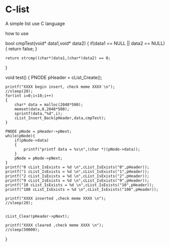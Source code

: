 # C-list
A simple list use C language

how to use

bool cmpTest(void* data1,void* data2)
{
	if(data1 == NULL || data2 == NULL)
	{
		return false;
	}
	
	return strcmp((char*)data1,(char*)data2) == 0;
}

void test()
{
	PNODE pHeader = cList_Create();
	
	printf("XXXX begin insert, check meme XXXX \n");
	//sleep(20);
	for(int i=0;i<10;i++)
	{
		char* data = malloc(2048*500);
		memset(data,0,2048*500);
		sprintf(data,"%d",i);
		cList_Insert_Back(pHeader,data,cmpTest);
	}
	
	PNODE pNode = pHeader->pNext;
	while(pNode){
		if(pNode->data)
		{
			printf("printf data = %s\n",(char *)(pNode->data));
		}
		pNode = pNode->pNext;
	}
	printf("0 cList_IsExists = %d \n",cList_IsExists("0",pHeader));
	printf("1 cList_IsExists = %d \n",cList_IsExists("1",pHeader));
	printf("2 cList_IsExists = %d \n",cList_IsExists("2",pHeader));
	printf("9 cList_IsExists = %d \n",cList_IsExists("9",pHeader));
	printf("10 cList_IsExists = %d \n",cList_IsExists("10",pHeader));
	printf("100 cList_IsExists = %d \n",cList_IsExists("100",pHeader));
	
	printf("XXXX inserted ,check meme XXXX \n");
	//sleep(20);
	
	
	cList_Clear(pHeader->pNext);
	
	printf("XXXX cleared ,check meme XXXX \n");
	//sleep(50000);
}
